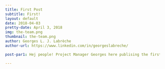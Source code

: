 ```yaml
---
title: First Post
subtitle: First!
layout: default
date: 2018-04-03
pretty-date: April 3, 2018
img: the-team.png
thumbnail: the-team.png
author: Georges L. J. Labrèche
author-url: https://www.linkedin.com/in/georgeslabreche/

post-par1: Hej people! Project Manager Georges here publising the first post in our long overdue project website update. We're not only talking online facelift here but full on microblogging support. What's the difference between microblogging and blogging, you ask? We'll, we're aiming for frequent and short posts instead of sparse and long ones. We're talking about daily min/max 300/600 word count in-your-face status updates that will even bewilder our most severely shortest attention spanned readers. For now though, enjoy the above team picture, you can spot me as the tallest dude. Stay tuned!

---
```


